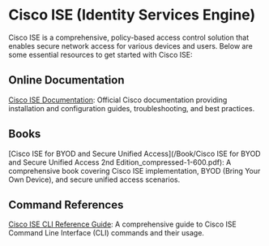 # Cisco ISE (Identity Services Engine)
Cisco ISE is a comprehensive, policy-based access control solution that enables secure network access for various devices and users. Below are some essential resources to get started with Cisco ISE:

## Online Documentation
[Cisco ISE Documentation](https://www.cisco.com/c/en/us/support/security/identity-services-engine/products-installation-and-configuration-guides-list.html): Official Cisco documentation providing installation and configuration guides, troubleshooting, and best practices.

## Books
[Cisco ISE for BYOD and Secure Unified Access](/Book/Cisco ISE for BYOD and Secure Unified Access 2nd Edition_compressed-1-600.pdf): A comprehensive book covering Cisco ISE implementation, BYOD (Bring Your Own Device), and secure unified access scenarios.

## Command References
[Cisco ISE CLI Reference Guide](https://www.cisco.com/c/en/us/support/security/identity-services-engine/products-command-reference-list.html): A comprehensive guide to Cisco ISE Command Line Interface (CLI) commands and their usage.
